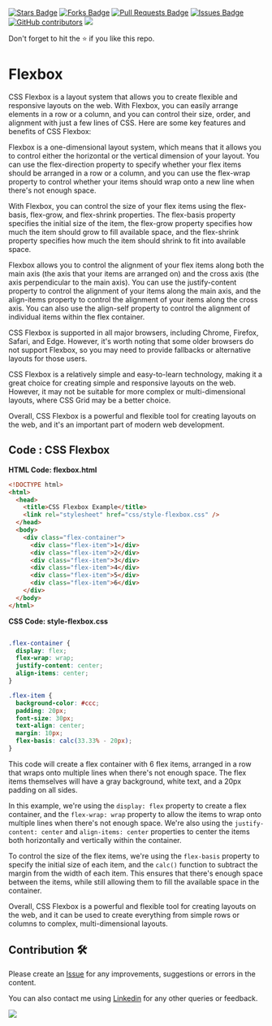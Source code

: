 <a href="https://github.com/drshahizan/learn-php/stargazers"><img src="https://img.shields.io/github/stars/drshahizan/learn-php" alt="Stars Badge"/></a>
<a href="https://github.com/drshahizan/learn-php/network/members"><img src="https://img.shields.io/github/forks/drshahizan/learn-php" alt="Forks Badge"/></a>
<a href="https://github.com/drshahizan/learn-php/pulls"><img src="https://img.shields.io/github/issues-pr/drshahizan/learn-php" alt="Pull Requests Badge"/></a>
<a href="https://github.com/drshahizan/learn-php/issues"><img src="https://img.shields.io/github/issues/drshahizan/learn-php" alt="Issues Badge"/></a>
<a href="https://github.com/drshahizan/learn-php/graphs/contributors"><img alt="GitHub contributors" src="https://img.shields.io/github/contributors/drshahizan/learn-php?color=2b9348"></a>
![](https://visitor-badge.glitch.me/badge?page_id=drshahizan/learn-php)

Don't forget to hit the :star: if you like this repo.

# Flexbox
CSS Flexbox is a layout system that allows you to create flexible and responsive layouts on the web. With Flexbox, you can easily arrange elements in a row or a column, and you can control their size, order, and alignment with just a few lines of CSS. Here are some key features and benefits of CSS Flexbox:

Flexbox is a one-dimensional layout system, which means that it allows you to control either the horizontal or the vertical dimension of your layout. You can use the flex-direction property to specify whether your flex items should be arranged in a row or a column, and you can use the flex-wrap property to control whether your items should wrap onto a new line when there's not enough space.

With Flexbox, you can control the size of your flex items using the flex-basis, flex-grow, and flex-shrink properties. The flex-basis property specifies the initial size of the item, the flex-grow property specifies how much the item should grow to fill available space, and the flex-shrink property specifies how much the item should shrink to fit into available space.

Flexbox allows you to control the alignment of your flex items along both the main axis (the axis that your items are arranged on) and the cross axis (the axis perpendicular to the main axis). You can use the justify-content property to control the alignment of your items along the main axis, and the align-items property to control the alignment of your items along the cross axis. You can also use the align-self property to control the alignment of individual items within the flex container.

CSS Flexbox is supported in all major browsers, including Chrome, Firefox, Safari, and Edge. However, it's worth noting that some older browsers do not support Flexbox, so you may need to provide fallbacks or alternative layouts for those users.

CSS Flexbox is a relatively simple and easy-to-learn technology, making it a great choice for creating simple and responsive layouts on the web. However, it may not be suitable for more complex or multi-dimensional layouts, where CSS Grid may be a better choice.

Overall, CSS Flexbox is a powerful and flexible tool for creating layouts on the web, and it's an important part of modern web development.

## Code : CSS Flexbox

**HTML Code: flexbox.html**

```html
<!DOCTYPE html>
<html>
  <head>
    <title>CSS Flexbox Example</title>
    <link rel="stylesheet" href="css/style-flexbox.css" />
  </head>
  <body>
    <div class="flex-container">
      <div class="flex-item">1</div>
      <div class="flex-item">2</div>
      <div class="flex-item">3</div>
      <div class="flex-item">4</div>
      <div class="flex-item">5</div>
      <div class="flex-item">6</div>
    </div>
  </body>
</html>

```

**CSS Code: style-flexbox.css**

```css

.flex-container {
  display: flex;
  flex-wrap: wrap;
  justify-content: center;
  align-items: center;
}

.flex-item {
  background-color: #ccc;
  padding: 20px;
  font-size: 30px;
  text-align: center;
  margin: 10px;
  flex-basis: calc(33.33% - 20px);
}
```

This code will create a flex container with 6 flex items, arranged in a row that wraps onto multiple lines when there's not enough space. The flex items themselves will have a gray background, white text, and a 20px padding on all sides.

In this example, we're using the `display: flex` property to create a flex container, and the `flex-wrap: wrap` property to allow the items to wrap onto multiple lines when there's not enough space. We're also using the `justify-content: center` and `align-items: center` properties to center the items both horizontally and vertically within the container.

To control the size of the flex items, we're using the `flex-basis` property to specify the initial size of each item, and the `calc()` function to subtract the margin from the width of each item. This ensures that there's enough space between the items, while still allowing them to fill the available space in the container.

Overall, CSS Flexbox is a powerful and flexible tool for creating layouts on the web, and it can be used to create everything from simple rows or columns to complex, multi-dimensional layouts.

## Contribution 🛠️
Please create an [Issue](https://github.com/drshahizan/learn-php/issues) for any improvements, suggestions or errors in the content.

You can also contact me using [Linkedin](https://www.linkedin.com/in/drshahizan/) for any other queries or feedback.

![](https://visitor-badge.glitch.me/badge?page_id=drshahizan)


